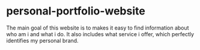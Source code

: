 # personal-portfolio-website
The main goal of this website is to makes it easy to find information about who am i and what i do. It also includes what service i offer, which perfectly identifies my personal brand.
